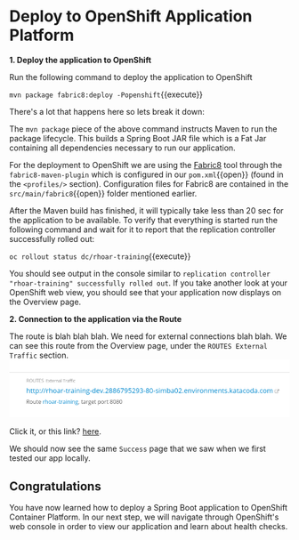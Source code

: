 # Deploy to OpenShift Application Platform

**1. Deploy the application to OpenShift**

Run the following command to deploy the application to OpenShift

``mvn package fabric8:deploy -Popenshift``{{execute}}

There's a lot that happens here so lets break it down:

The `mvn package` piece of the above command instructs Maven to run the package lifecycle. This builds a Spring Boot JAR file which is a Fat Jar containing all dependencies necessary to run our application.

For the deployment to OpenShift we are using the [Fabric8](https://fabric8.io/) tool through the `fabric8-maven-plugin` which is configured in our ``pom.xml``{{open}} (found in the `<profiles/>` section). Configuration files for Fabric8 are contained in the ``src/main/fabric8``{{open}} folder mentioned earlier.

After the Maven build has finished, it will typically take less than 20 sec for the application to be available. To verify that everything is started run the following command and wait for it to report that the replication controller successfully rolled out:

``oc rollout status dc/rhoar-training``{{execute}}

You should see output in the console similar to `replication controller "rhoar-training" successfully rolled out`. If you take another look at your OpenShift web view, you should see that your application now displays on the Overview page.

**2. Connection to the application via the Route**

The route is blah blah blah. We need for external connections blah blah.
We can see this route from the Overview page, under the `ROUTES External Traffic` section.
![OpenShift Console Tab](../../assets/middleware/rhoar-monitoring/overview-routes.png)

Click it, or this link? [here](http://rhoar-training-dev.[[HOST_SUBDOMAIN]]-80-[[KATACODA_HOST]].environments.katacoda.com/). 

We should now see the same `Success` page that we saw when we first tested our app locally.

## Congratulations

You have now learned how to deploy a Spring Boot application to OpenShift Container Platform. In our next step, we will navigate through OpenShift's web console in order to view our application and learn about health checks.